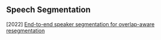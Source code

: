 ## Speech Segmentation

[2022] [End-to-end speaker segmentation for overlap-aware resegmentation](https://arxiv.org/abs/2104.04045)